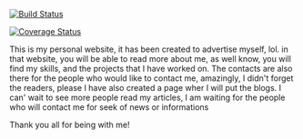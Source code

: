 [![Build Status](https://travis-ci.com/Theoneste1/My-Brand-Theoneste.svg?branch=develop)](https://travis-ci.com/Theoneste1/My-Brand-Theoneste)

[![Coverage Status](https://coveralls.io/repos/github/Theoneste1/My-Brand-Theoneste/badge.svg?branch=testsBranch)](https://coveralls.io/github/Theoneste1/My-Brand-Theoneste?branch=testsBranch)



This is my personal website, it has been created to advertise myself, lol.
in that  website, you will be able to read more about me, as well know,
you will find my skills, and the projects that I have worked on.
The contacts are also there for the people who would like to contact me,
amazingly, I didn't forget the readers, please I have also created a page wher I will put the blogs.
I can' wait to see more people read my articles, I am waiting for the people who will contact me for seek of news or informations




Thank you all for being with me!

